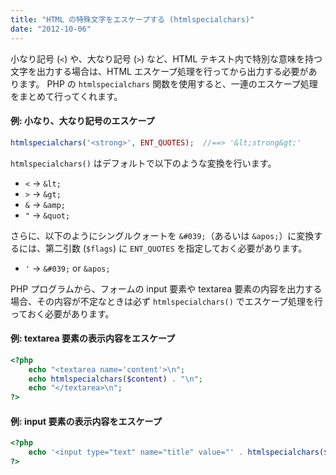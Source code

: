 ```yaml
---
title: "HTML の特殊文字をエスケープする (htmlspecialchars)"
date: "2012-10-06"
---
```


小なり記号 (`<`) や、大なり記号 (`>`) など、HTML テキスト内で特別な意味を持つ文字を出力する場合は、HTML エスケープ処理を行ってから出力する必要があります。
PHP の `htmlspecialchars` 関数を使用すると、一連のエスケープ処理をまとめて行ってくれます。

#### 例: 小なり、大なり記号のエスケープ

~~~ php
htmlspecialchars('<strong>', ENT_QUOTES);  //==> '&lt;strong&gt;'
~~~

`htmlspecialchars()` はデフォルトで以下のような変換を行います。

* `<` → `&lt;`
* `>` → `&gt;`
* `&` → `&amp;`
* `"` → `&quot;`

さらに、以下のようにシングルクォートを `&#039;`（あるいは `&apos;`）に変換するには、第二引数 (`$flags`) に `ENT_QUOTES` を指定しておく必要があります。

* `'` → `&#039;` or `&apos;`

PHP プログラムから、フォームの input 要素や textarea 要素の内容を出力する場合、その内容が不定なときは必ず `htmlspecialchars()` でエスケープ処理を行っておく必要があります。

#### 例: textarea 要素の表示内容をエスケープ

~~~ php
<?php
    echo "<textarea name='content'>\n";
    echo htmlspecialchars($content) . "\n";
    echo "</textarea>\n";
?>
~~~

#### 例: input 要素の表示内容をエスケープ

~~~ php
<?php
    echo '<input type="text" name="title" value="' . htmlspecialchars($title) . '" />' . "\n";
?>
~~~

